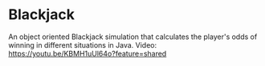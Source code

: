 # Blackjack
An object oriented Blackjack simulation that calculates the player's odds of winning in different situations in Java. Video: https://youtu.be/KBMH1uUl64o?feature=shared

